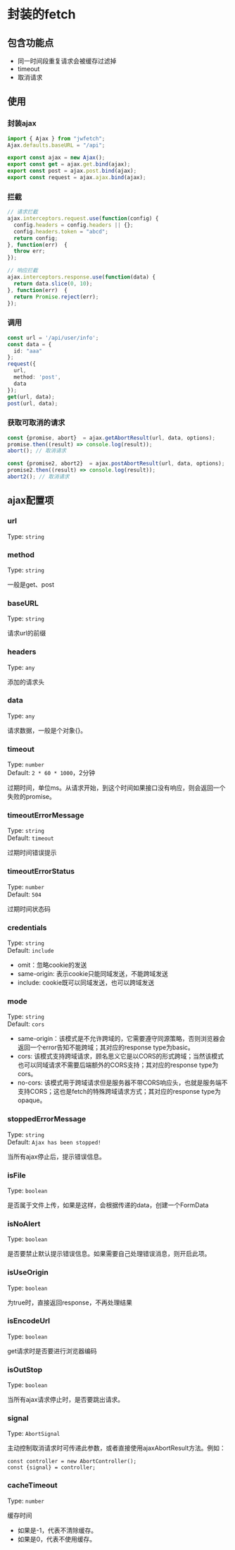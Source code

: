 # 封装的fetch

## 包含功能点

- 同一时间段重复请求会被缓存过滤掉
- timeout
- 取消请求

## 使用

### 封装ajax

``` ts
import { Ajax } from "jwfetch";
Ajax.defaults.baseURL = "/api";

export const ajax = new Ajax();
export const get = ajax.get.bind(ajax);
export const post = ajax.post.bind(ajax);
export const request = ajax.ajax.bind(ajax);
```

### 拦截

``` ts
// 请求拦截
ajax.interceptors.request.use(function(config) {
  config.headers = config.headers || {};
  config.headers.token = "abcd";
  return config;
}, function(err)  {
  throw err;
});

// 响应拦截
ajax.interceptors.response.use(function(data) {
  return data.slice(0, 10);
}, function(err)  {
  return Promise.reject(err);
});
```

### 调用

```ts
const url = '/api/user/info';
const data = {
  id: "aaa"
};
request({
  url,
  method: 'post',
  data
});
get(url, data);
post(url, data);
```

### 获取可取消的请求

```ts 
const {promise, abort}  = ajax.getAbortResult(url, data, options);
promise.then((result) => console.log(result));
abort(); // 取消请求

const {promise2, abort2}  = ajax.postAbortResult(url, data, options);
promise2.then((result) => console.log(result));
abort2(); // 取消请求
```

## ajax配置项

### url

Type: `string`

### method

Type: `string`

一般是get、post

### baseURL

Type: `string`

请求url的前缀

### headers

Type: `any`

添加的请求头

### data

Type: `any`

请求数据，一般是个对象{}。

### timeout

Type: `number`
<br>
Default: `2 * 60 * 1000`，2分钟

过期时间，单位ms。从请求开始，到这个时间如果接口没有响应，则会返回一个失败的promise。

### timeoutErrorMessage

Type: `string`
<br>
Default: `timeout`

过期时间错误提示

### timeoutErrorStatus

Type: `number`
<br>
Default: `504`

过期时间状态码

### credentials

Type: `string`
<br>
Default: `include`

- omit：忽略cookie的发送
- same-origin: 表示cookie只能同域发送，不能跨域发送
- include: cookie既可以同域发送，也可以跨域发送

### mode

Type: `string`
<br>
Default: `cors`

- same-origin：该模式是不允许跨域的，它需要遵守同源策略，否则浏览器会返回一个error告知不能跨域；其对应的response type为basic。
- cors: 该模式支持跨域请求，顾名思义它是以CORS的形式跨域；当然该模式也可以同域请求不需要后端额外的CORS支持；其对应的response type为cors。
- no-cors: 该模式用于跨域请求但是服务器不带CORS响应头，也就是服务端不支持CORS；这也是fetch的特殊跨域请求方式；其对应的response type为opaque。

### stoppedErrorMessage
Type: `string`
<br>
Default: `Ajax has been stopped! `

当所有ajax停止后，提示错误信息。
### isFile

Type: `boolean`

是否属于文件上传，如果是这样，会根据传递的data，创建一个FormData

### isNoAlert

Type: `boolean`

是否要禁止默认提示错误信息。如果需要自己处理错误消息，则开启此项。

### isUseOrigin

Type: `boolean`

为true时，直接返回response，不再处理结果

### isEncodeUrl

Type: `boolean`

get请求时是否要进行浏览器编码

### isOutStop

Type: `boolean`

当所有ajax请求停止时，是否要跳出请求。

### signal

Type: `AbortSignal`

主动控制取消请求时可传递此参数，或者直接使用ajaxAbortResult方法。例如：
```
const controller = new AbortController();
const {signal} = controller;
```

### cacheTimeout

Type: `number`

缓存时间
- 如果是-1，代表不清除缓存。
- 如果是0，代表不使用缓存。
